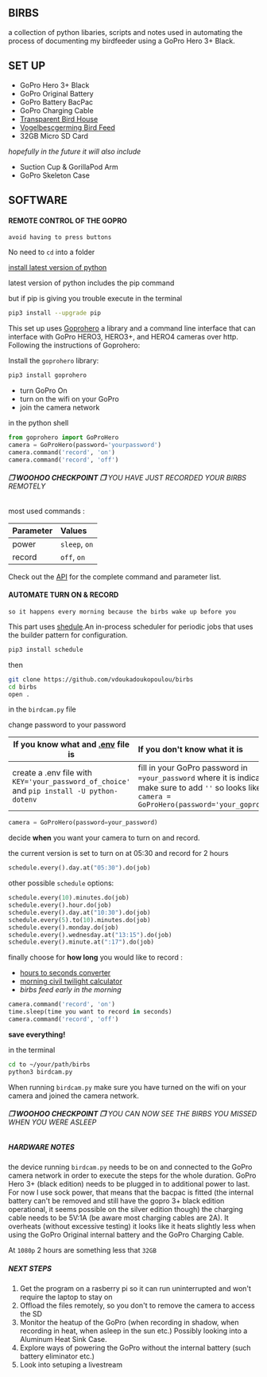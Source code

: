 ## BIRBS
a collection of python libaries, scripts and notes used in automating the process of documenting my birdfeeder using a GoPro Hero 3+ Black.

## SET UP
- GoPro Hero 3+ Black
- GoPro Original Battery
- GoPro Battery BacPac
- GoPro Charging Cable
- [Transparent Bird House](https://www.amazon.com/iFCOW-Transparent-Acrylic-Absorption-Installation/dp/B084L14RCT/ref=sr_1_29?dchild=1&keywords=acrylic+bird+feeders&qid=1587835858&sr=8-29)
- [Vogelbescgerming Bird Feed](https://www.vogelbeschermingshop.nl/4-seizoenenstrooivoer-met-meelwormen-25-kg)
- 32GB Micro SD Card

*hopefully in the future it will also include*
- Suction Cup & GorillaPod Arm
- GoPro Skeleton Case


## SOFTWARE

#### REMOTE CONTROL OF THE GOPRO 
`avoid having to press buttons`

No need to `cd` into a folder

[install latest version of python](https://www.python.org/downloads/)

latest version of python includes the pip command

but if pip is giving you trouble execute in the terminal

```bash
pip3 install --upgrade pip
```

This set up uses [Goprohero](https://github.com/joshvillbrandt/goprohero) a library and a command line interface that can interface with GoPro HERO3, HERO3+, and HERO4 cameras over http.
Following the instructions of Goprohero:

Install the `goprohero` library:

```bash
pip3 install goprohero
```

- turn GoPro On
- turn on the wifi on your GoPro
- join the camera network

in the python shell

```python
from goprohero import GoProHero
camera = GoProHero(password='yourpassword')
camera.command('record', 'on')
camera.command('record', 'off')
```

###### **❐ WOOHOO CHECKPOINT ❐** YOU HAVE JUST RECORDED YOUR BIRBS REMOTELY


most used commands :

Parameter | Values
--- |:---
power | `sleep`, `on`
record | `off`, `on`

Check out the [API](https://github.com/joshvillbrandt/goprohero/blob/master/docs/API.md) for the complete command and parameter list.

  
#### AUTOMATE TURN ON & RECORD 
`so it happens every morning because the birbs wake up before you`


This part uses [shedule](https://pypi.org/project/schedule/).An in-process scheduler for periodic jobs that uses the builder pattern for configuration.


```bash
pip3 install schedule
```
then

```bash
git clone https://github.com/vdoukadoukopoulou/birbs
cd birbs
open .
```

in the `birdcam.py` file 

change password to your password 


If you know what and [.env](https://pypi.org/project/python-dotenv/) file is | If you don't know what it is
--- |:---
create a .env file with `KEY='your_password_of_choice'` and `pip install -U python-dotenv`| fill in your GoPro password in `=your_password` where it is indicated bellow make sure to add `''` so looks like this `camera = GoProHero(password='your_gopro_pasword')` 

```python
camera = GoProHero(password=your_password)
```

decide **when** you want your camera to turn on and record.

the current version is set to turn on at 05:30 and record for 2 hours
```python
schedule.every().day.at("05:30").do(job)
```

other possible `schedule` options:
```python
schedule.every(10).minutes.do(job)
schedule.every().hour.do(job)
schedule.every().day.at("10:30").do(job)
schedule.every(5).to(10).minutes.do(job)
schedule.every().monday.do(job)
schedule.every().wednesday.at("13:15").do(job)
schedule.every().minute.at(":17").do(job)
```

finally choose for **how long** you would like to record :

- [hours to seconds converter](https://www.calculateme.com/time/hours/to-seconds/)
- [morning civil twilight calculator](https://www.suntoday.org/sunrise-sunset/tomorrow.html)
- *birbs feed early in the morning*


```python
camera.command('record', 'on')
time.sleep(time you want to record in seconds)
camera.command('record', 'off')
```   


**save everything!**


in the terminal

```bash
cd to ~/your/path/birbs
python3 birdcam.py
```

When running `birdcam.py` make sure you have turned on the wifi on your camera and joined the camera network.



###### **❐ WOOHOO CHECKPOINT ❐** YOU CAN NOW SEE THE BIRBS YOU MISSED WHEN YOU WERE ASLEEP



##### HARDWARE NOTES
the device running `birdcam.py` needs to be on and connected to the GoPro camera network in order to execute the steps for the whole duration.
GoPro Hero 3+ (black edition) needs to be plugged in to additional power to last. For now I use sock power, that means that the bacpac is fitted (the internal battery can't be removed and still have the gopro 3+ black edition operational, it seems possible on the silver edition though) the charging cable needs to be 5V:1A (be aware most charging cables are 2A). 
It overheats (without excessive testing) it looks like it heats slightly less when using the GoPro Original internal battery and the GoPro Charging Cable.

At `1080p` 2 hours are something less that `32GB`

##### NEXT STEPS
1. Get the program on a rasberry pi so it can run uninterrupted and won't require the laptop to stay on
2. Offload the files remotely, so you don't to remove the camera to access the SD
3. Monitor the heatup of the GoPro (when recording in shadow, when recording in heat, when asleep in the sun etc.) Possibly looking into a Aluminum Heat Sink Case.
4. Explore ways of powering the GoPro without the internal battery (such battery eliminator etc.)
5. Look into setuping a livestream
